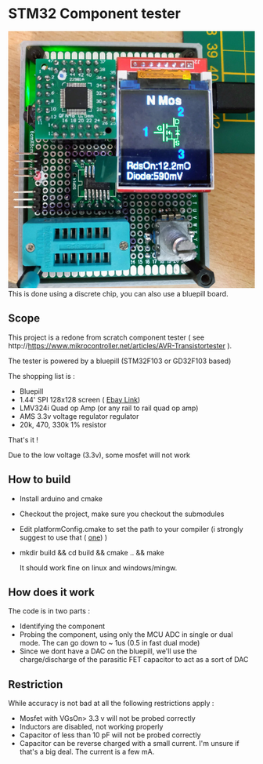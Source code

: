 # STM32 Component tester


![screenshot](web/demo2.jpg?raw=true "front")
This is done using a discrete chip, you can also use a bluepill board.
## Scope


This  project is a redone from scratch component tester 
( see http://https://www.mikrocontroller.net/articles/AVR-Transistortester ).

The tester is powered by a bluepill (STM32F103 or GD32F103 based)

The shopping list is :
  * Bluepill
  * 1.44' SPI 128x128 screen ( [Ebay Link](https://www.ebay.fr/itm/2PCS-1-44-Red-Serial-128X128-SPI-Color-TFT-LCD-Module-Replace-Nokia-5110-LCD/400766556571?ssPageName=STRK%3AMEBIDX%3AIT&_trksid=p2057872.m2749.l2649 ))
  * LMV324i Quad op Amp (or any rail to rail quad op amp)
  * AMS 3.3v voltage regulator regulator
  * 20k, 470, 330k  1% resistor
  
That's it !

Due to the low voltage (3.3v), some mosfet will not work

## How to build

* Install arduino and cmake
* Checkout the project, make sure you checkout the submodules
* Edit platformConfig.cmake to set the path to your compiler (i strongly suggest to use that ( [one](https://github.com/xpack-dev-tools/arm-none-eabi-gcc-xpack/releases)) )
* mkdir build && cd build && cmake .. && make
  
  It should work fine on linux and windows/mingw.
  
## How does it work
The code is in two parts :
 * Identifying the component
 * Probing the component, using only the MCU ADC in single or dual mode. The can go down to ~ 1us (0.5 in fast dual mode)
 * Since we dont have a DAC on the bluepill, we'll use the charge/discharge of  the parasitic FET capacitor to act as a sort of DAC

  ## Restriction
While accuracy is not bad at all the following restrictions apply :
* Mosfet with VGsOn> 3.3 v will not be probed correctly
* Inductors are disabled, not working properly
* Capacitor of less than 10 pF will not be probed correctly
* Capacitor can be reverse charged with a small current. I'm unsure if that's a big deal. The current is a few mA.


